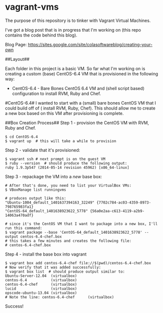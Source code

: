vagrant-vms
====

The purpose of this repository is to tinker with Vagrant Virtual Machines.

I've got a blog post that is in progress that I'm working on (this repo contains the code
  behind this blog).

Blog Page:  https://sites.google.com/site/colasoftwareblog/creating-your-own

##Layout##

Each folder in this project is a basic VM.  So far what I'm working on is creating a
custom (base) CentOS-6.4 VM that is provisioned in the following way:
* CentOS-6.4 - Bare Bones CentOS 6.4 VM and (shell script based) configuration to
install RVM, Ruby and Chef.

#CentOS-6.4#
I wanted to start with a (small) bare bones CentOS VM that I could build off of (
install RVM, Ruby, Chef).  This should allow me to create a new box based on this VM
after provisioning is complete.

##Box Creation Process##
Step 1 - provision the CentOS VM with RVM, Ruby and Chef.

    $ cd CentOS-6.4
    $ vagrant up  # this will take a while to provision

Step 2 - validate that it's provisioned:

    $ vagrant ssh # next prompt is on the guest VM
    $ ruby --version  # should produce the following output:
    ruby 1.9.3p547 (2014-05-14 revision 45962) [x86_64-linux]

Step 3 - repackage the VM into a *new* base box:

    # After that's done, you need to list your VirtualBox VMs:
    $ VBoxManage list runningvms

    # produces output like this:
    "Ubuntu-1004_default_1401637394163_32249" {7702c784-ac03-4359-8973-798765983fa1}
    "CentOS-64_default_1401638923622_5778" {56a0e2aa-c613-4119-a2b9-14063a470adf}

    # since it's the CentOS VM that I want to package into a new box, I'll run this command:
    $ vagrant package --base 'CentOS-64_default_1401638923622_5778' --output centos-6.4-chef.box
    # this takes a few minutes and creates the following file:
    # centos-6.4-chef.box

Step 4 - install the base box into vagrant

    $ vagrant box add centos-6.4-chef file://$(pwd)/centos-6.4-chef.box
    # Now verify that it was added successfully:
    $ vagrant box list  # should produce output similar to:
    Ubuntu-Server-12.04  (virtualbox)
    centos-6.4           (virtualbox)
    centos-6.4-chef      (virtualbox)
    lucid                (virtualbox)
    opscode-ubuntu-13.04 (virtualbox)
    # Note the line: centos-6.4-chef      (virtualbox)

Success!
